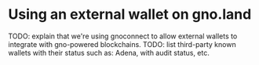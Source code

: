 # Using an external wallet on gno.land

TODO: explain that we're using gnoconnect to allow external wallets to integrate with gno-powered blockchains.
TODO: list third-party known wallets with their status such as: Adena, with audit status, etc.
